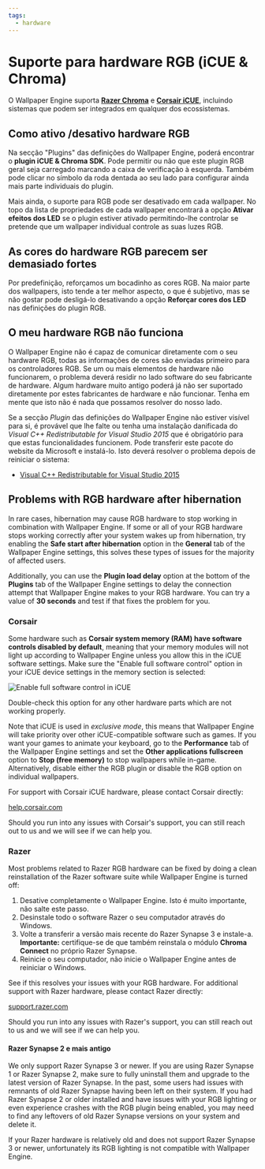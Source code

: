 ```yaml
---
tags:
  - hardware
---
```


# Suporte para hardware RGB (iCUE & Chroma)

O Wallpaper Engine suporta [**Razer Chroma**](https://www.razer.com/chroma) e [**Corsair iCUE**](https://www.corsair.com/icue), incluindo sistemas que podem ser integrados em qualquer dos ecossistemas.

## Como ativo /desativo hardware RGB

Na secção "Plugins" das definições do Wallpaper Engine, poderá encontrar o **plugin iCUE & Chroma SDK**. Pode permitir ou não que este plugin RGB geral seja carregado marcando a caixa de verificação à esquerda. Também pode clicar no símbolo da roda dentada ao seu lado para configurar ainda mais parte individuais do plugin.

Mais ainda, o suporte para RGB pode ser desativado em cada wallpaper. No topo da lista de propriedades de cada wallpaper encontrará a opção **Ativar efeitos dos LED** se o plugin estiver ativado permitindo-lhe controlar se pretende que um wallpaper individual controle as suas luzes RGB.

## As cores do hardware RGB parecem ser demasiado fortes

Por predefinição, reforçamos um bocadinho as cores RGB. Na maior parte dos wallpapers, isto tende a ter melhor aspecto, o que é subjetivo, mas se não gostar pode desligá-lo desativando a opção **Reforçar cores dos LED** nas definições do plugin RGB.

## O meu hardware RGB não funciona

O Wallpaper Engine não é capaz de comunicar diretamente com o seu hardware RGB, todas as informações de cores são enviadas primeiro para os controladores RGB. Se um ou mais elementos de hardware não funcionarem, o problema deverá residir no lado software do seu fabricante de hardware. Algum hardware muito antigo poderá já não ser suportado diretamente por estes fabricantes de hardware e não funcionar. Tenha em mente que isto não é nada que possamos resolver do nosso lado.

Se a secção *Plugin* das definições do Wallpaper Engine não estiver visível para si, é provável que lhe falte ou tenha uma instalação danificada do *Visual C++ Redistributable for Visual Studio 2015* que é obrigatório para que estas funcionalidades funcionem. Pode transferir este pacote do website da Microsoft e instalá-lo. Isto deverá resolver o problema depois de reiniciar o sistema:

* [Visual C++ Redistributable for Visual Studio 2015](https://www.microsoft.com/download/details.aspx?id=48145)

## Problems with RGB hardware after hibernation

In rare cases, hibernation may cause RGB hardware to stop working in combination with Wallpaper Engine. If some or all of your RGB hardware stops working correctly after your system wakes up from hibernation, try enabling the **Safe start after hibernation** option in the **General** tab of the Wallpaper Engine settings, this solves these types of issues for the majority of affected users.

Additionally, you can use the **Plugin load delay** option at the bottom of the **Plugins** tab of the Wallpaper Engine settings to delay the connection attempt that Wallpaper Engine makes to your RGB hardware. You can try a value of **30 seconds** and test if that fixes the problem for you.

### Corsair

Some hardware such as **Corsair system memory (RAM) have software controls disabled by default**, meaning that your memory modules will not light up according to Wallpaper Engine unless you allow this in the iCUE software settings. Make sure the "Enable full software control" option in your iCUE device settings in the memory section is selected:

![Enable full software control in iCUE](./icue.png)

Double-check this option for any other hardware parts which are not working properly.

Note that iCUE is used in *exclusive mode*, this means that Wallpaper Engine will take priority over other iCUE-compatible software such as games. If you want your games to animate your keyboard, go to the **Performance** tab of the Wallpaper Engine settings and set the **Other applications fullscreen** option to **Stop (free memory)** to stop wallpapers while in-game. Alternatively, disable either the RGB plugin or disable the RGB option on individual wallpapers.

For support with Corsair iCUE hardware, please contact Corsair directly:

[help.corsair.com](https://help.corsair.com/)

Should you run into any issues with Corsair's support, you can still reach out to us and we will see if we can help you.

### Razer

Most problems related to Razer RGB hardware can be fixed by doing a clean reinstallation of the Razer software suite while Wallpaper Engine is turned off:

1. Desative completamente o Wallpaper Engine. Isto é muito importante, não salte este passo.
2. Desinstale todo o software Razer o seu computador através do Windows.
3. Volte a transferir a versão mais recente do Razer Synapse 3 e instale-a. **Importante:** certifique-se de que também reinstala o módulo **Chroma Connect** no próprio Razer Synapse.
4. Reinicie o seu computador, não inicie o Wallpaper Engine antes de reiniciar o Windows.

See if this resolves your issues with your RGB hardware. For additional support with Razer hardware, please contact Razer directly:

[support.razer.com](https://support.razer.com/)

Should you run into any issues with Razer's support, you can still reach out to us and we will see if we can help you.

#### Razer Synapse 2 e mais antigo

We only support Razer Synapse 3 or newer. If you are using Razer Synapse 1 or Razer Synapse 2, make sure to fully uninstall them and upgrade to the latest version of Razer Synapse. In the past, some users had issues with remnants of old Razer Synapse having been left on their system. If you had Razer Synapse 2 or older installed and have issues with your RGB lighting or even experience crashes with the RGB plugin being enabled, you may need to find any leftovers of old Razer Synapse versions on your system and delete it.

If your Razer hardware is relatively old and does not support Razer Synapse 3 or newer, unfortunately its RGB lighting is not compatible with Wallpaper Engine.